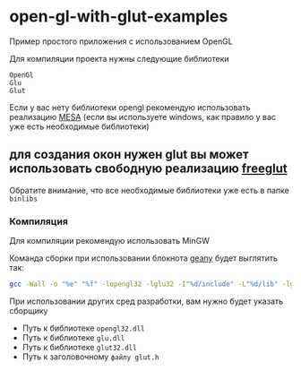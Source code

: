 # open-gl-with-glut-examples

Пример простого приложения с использованием OpenGL

Для компиляции проекта нужны следующие библиотеки

```
OpenGl
Glu
Glut
```

Если у вас нету библиотеки opengl рекомендую использовать реализацию [MESA](http://www.mesa3d.org/)
(если вы используете windows, как правило у вас уже есть необходимые библиотеки)

для создания окон нужен glut
вы может использовать свободную реализацию [freeglut](http://freeglut.sourceforge.net/)
---
Обратите внимание, что все необходимые библиотеки уже есть в папке ```binlibs```

### Компиляция

Для компиляции рекомендую использовать MinGW

Команда сборки при использовании блокнота [geany](http://www.geany.org/) будет выглятить так:
```bash
gcc -Wall -o "%e" "%f" -lopengl32 -lglu32 -I"%d/include" -L"%d/lib" -lglut32
```
При использовании других сред разработки, вам нужно будет указать сборщику 
* Путь к библиотеке ```opengl32.dll```
* Путь к библиотеке ```glu.dll```
* Путь к библиотеке ```glut32.dll```
* Путь к заголовочному ```файлу glut.h```
